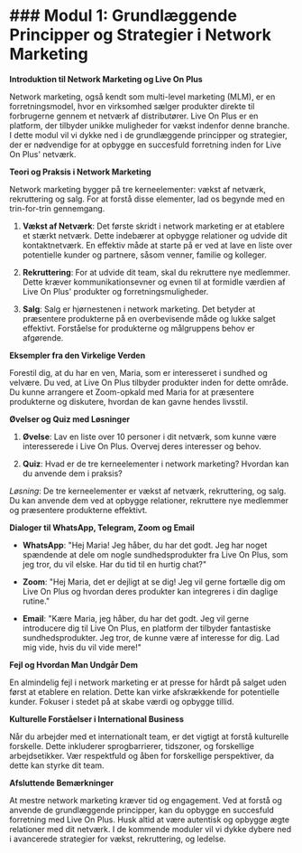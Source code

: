 # ### Modul 1: Grundlæggende Principper og Strategier i Network Marketing

**Introduktion til Network Marketing og Live On Plus**

Network marketing, også kendt som multi-level marketing (MLM), er en forretningsmodel, hvor en virksomhed sælger produkter direkte til forbrugerne gennem et netværk af distributører. Live On Plus er en platform, der tilbyder unikke muligheder for vækst indenfor denne branche. I dette modul vil vi dykke ned i de grundlæggende principper og strategier, der er nødvendige for at opbygge en succesfuld forretning inden for Live On Plus' netværk.

**Teori og Praksis i Network Marketing**

Network marketing bygger på tre kerneelementer: vækst af netværk, rekruttering og salg. For at forstå disse elementer, lad os begynde med en trin-for-trin gennemgang.

1. **Vækst af Netværk**: Det første skridt i network marketing er at etablere et stærkt netværk. Dette indebærer at opbygge relationer og udvide dit kontaktnetværk. En effektiv måde at starte på er ved at lave en liste over potentielle kunder og partnere, såsom venner, familie og kolleger.

2. **Rekruttering**: For at udvide dit team, skal du rekruttere nye medlemmer. Dette kræver kommunikationsevner og evnen til at formidle værdien af Live On Plus' produkter og forretningsmuligheder.

3. **Salg**: Salg er hjørnestenen i network marketing. Det betyder at præsentere produkterne på en overbevisende måde og lukke salget effektivt. Forståelse for produkterne og målgruppens behov er afgørende.

**Eksempler fra den Virkelige Verden**

Forestil dig, at du har en ven, Maria, som er interesseret i sundhed og velvære. Du ved, at Live On Plus tilbyder produkter inden for dette område. Du kunne arrangere et Zoom-opkald med Maria for at præsentere produkterne og diskutere, hvordan de kan gavne hendes livsstil.

**Øvelser og Quiz med Løsninger**

1. **Øvelse**: Lav en liste over 10 personer i dit netværk, som kunne være interesserede i Live On Plus. Overvej deres interesser og behov.

2. **Quiz**: Hvad er de tre kerneelementer i network marketing? Hvordan kan du anvende dem i praksis?

*Løsning*: De tre kerneelementer er vækst af netværk, rekruttering, og salg. Du kan anvende dem ved at opbygge relationer, rekruttere nye medlemmer og præsentere produkterne effektivt.

**Dialoger til WhatsApp, Telegram, Zoom og Email**

- **WhatsApp**: "Hej Maria! Jeg håber, du har det godt. Jeg har noget spændende at dele om nogle sundhedsprodukter fra Live On Plus, som jeg tror, du vil elske. Har du tid til en hurtig chat?"

- **Zoom**: "Hej Maria, det er dejligt at se dig! Jeg vil gerne fortælle dig om Live On Plus og hvordan deres produkter kan integreres i din daglige rutine."

- **Email**: "Kære Maria, jeg håber, du har det godt. Jeg vil gerne introducere dig til Live On Plus, en platform der tilbyder fantastiske sundhedsprodukter. Jeg tror, de kunne være af interesse for dig. Lad mig vide, hvis du vil vide mere!"

**Fejl og Hvordan Man Undgår Dem**

En almindelig fejl i network marketing er at presse for hårdt på salget uden først at etablere en relation. Dette kan virke afskrækkende for potentielle kunder. Fokuser i stedet på at skabe værdi og opbygge tillid.

**Kulturelle Forståelser i International Business**

Når du arbejder med et internationalt team, er det vigtigt at forstå kulturelle forskelle. Dette inkluderer sprogbarrierer, tidszoner, og forskellige arbejdsetikker. Vær respektfuld og åben for forskellige perspektiver, da dette kan styrke dit team.

**Afsluttende Bemærkninger**

At mestre network marketing kræver tid og engagement. Ved at forstå og anvende de grundlæggende principper, kan du opbygge en succesfuld forretning med Live On Plus. Husk altid at være autentisk og opbygge ægte relationer med dit netværk. I de kommende moduler vil vi dykke dybere ned i avancerede strategier for vækst, rekruttering, og ledelse.
